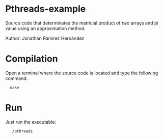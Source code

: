 # Pthreads-example
Source code that determinates the matricial product of two arrays and pi value using an approximation method.

Author:
  Jonathan Ramírez Hernández
  
# Compilation
Open a terminal where the source code is located and type the following command:

```
  make  
```

# Run
Just run the executable:
```
  ./pthreads 
```
